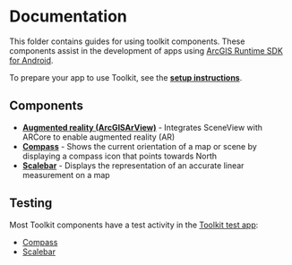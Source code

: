 # Documentation

This folder contains guides for using toolkit components. These components assist in the development of apps using [ArcGIS Runtime SDK for Android](https://developers.arcgis.com/android/).

To prepare your app to use Toolkit, see the **[setup instructions](./setup.md)**.

## Components

* **[Augmented reality (ArcGISArView)](AugmentedReality)** - Integrates SceneView with ARCore to enable augmented reality (AR)
* **[Compass](Compass)** -  Shows the current orientation of a map or scene by displaying a compass icon that points towards North
* **[Scalebar](Scalebar)** - Displays the representation of an accurate linear measurement on a map

## Testing

Most Toolkit components have a test activity in the [Toolkit test app](./testing.md):

* [Compass](Compass/testing.md)
* [Scalebar](Scalebar/testing.md)
